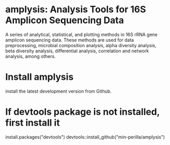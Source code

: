 # amplysis: Analysis Tools for 16S Amplicon Sequencing Data

A series of analytical, statistical, and plotting methods in 16S rRNA gene amplicon sequencing data. These methods are used for data preprocessing, microbial composition analysis, alpha diversity analysis, beta diversity analysis, differential analysis, correlation and network analysis, among others.

# Install amplysis
install the latest development version from Github.
# If devtools package is not installed, first install it
install.packages("devtools")
devtools::install_github("min-perilla/amplysis")
